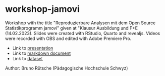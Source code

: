 # workshop-jamovi
Workshop with the title "Reproduzierbare Analysen mit dem Open Source Statistikprogramm
jamovi" given at "Klausur Ausbildung und F+E (14.02.2023). Slides were created with 
RStudio, Quarto and revealjs. Videos were recorded with OBS and edited with Adobe Premiere Pro.

- Link to [presentation](https://brunoruetsche.github.io/workshop-jamovi/workshop-jamovi.html)
- Link to [markdown document](https://github.com/brunoruetsche/workshop-jamovi/blob/main/workshop-jamovi.qmd)
- Link to [dataset](https://github.com/brunoruetsche/workshop-jamovi/tree/main/data/)

Author: Bruno Rütsche (Pädagogische Hochschule Schwyz)

